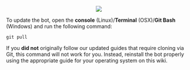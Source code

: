 <p align="center">
<img src="http://i.imgur.com/WKG0qo0.png">
</p>

To update the bot, open the **console** (Linux)/**Terminal** (OSX)/**Git Bash** (Windows) and run the following command:

    git pull

If you **did not** originally follow our updated guides that require cloning via Git, this command will not work for you. Instead, reinstall the bot properly using the appropriate guide for your operating system on this wiki.